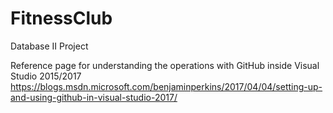 # FitnessClub
Database II Project


Reference page for understanding the operations with GitHub inside Visual Studio 2015/2017 <br/>
https://blogs.msdn.microsoft.com/benjaminperkins/2017/04/04/setting-up-and-using-github-in-visual-studio-2017/
